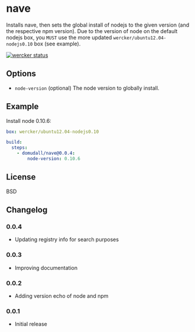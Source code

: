 # nave

Installs nave, then sets the global install of nodejs to the given version (and
the respective npm version). Due to the version of node on the default nodejs
box, you `MUST` use the more updated `wercker/ubuntu12.04-nodejs0.10` box (see
example).

[![wercker status](https://app.wercker.com/status/60fba8987b5d358cd94d685bc2c04686/m "wercker status")](https://app.wercker.com/project/bykey/60fba8987b5d358cd94d685bc2c04686)

## Options

* `node-version` (optional) The node version to globally install.

## Example

Install node 0.10.6:

``` yaml
box: wercker/ubuntu12.04-nodejs0.10

build:
  steps:
    - domudall/nave@0.0.4:
        node-version: 0.10.6
```

## License

BSD

## Changelog

### 0.0.4

- Updating registry info for search purposes

### 0.0.3

- Improving documentation

### 0.0.2

- Adding version echo of node and npm

### 0.0.1

- Initial release
